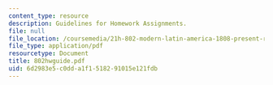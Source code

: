 ```yaml
---
content_type: resource
description: Guidelines for Homework Assignments.
file: null
file_location: /coursemedia/21h-802-modern-latin-america-1808-present-revolution-dictatorship-democracy-spring-2005/6d2983e5c0dda1f1518291015e121fdb_802hwguide.pdf
file_type: application/pdf
resourcetype: Document
title: 802hwguide.pdf
uid: 6d2983e5-c0dd-a1f1-5182-91015e121fdb
---
```

